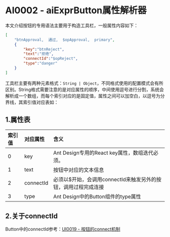 # AI0002 - aiExprButton属性解析器

本文介绍按钮的专用语法主要用于构造工具栏，一般属性内容如下：

```json
[
    "btnApproval,  通过,  $opApproval,  primary",
    {
        "key":"btnReject",
        "text":"拒绝",
        "connectId":"$opReject",
        "type":"danger"
    }
]
```

工具栏主要有两种元素格式：`String | Object`，不同格式使用的配置模式会有所区别。String格式需要注意的是对应属性的顺序，中间使用逗号进行分割，系统会解析成一个数组，而每个索引对应的是固定值，属性之间可以加空白，以逗号为分界线，其索引值对应表如：

## 1.属性表

| 索引值 | 对应属性 | 含义 |
| :--- | :--- | :--- |
| 0 | key | Ant Design专用的React key属性，数组迭代必须。 |
| 1 | text | 按钮中对应的文本信息 |
| 2 | connectId | 必须以$开始，会调用connectId来触发另外的按钮，调用过程完成连接 |
| 3 | type | Ant Design中的Button组件的type属性 |

## 2.关于connectId

Button中的connectId参考：[UI0019 - 按钮的connect机制](/document/backup/2-kai-fa-wen-dang/ui0019-an-niu-de-connect-ji-zhi.md)

